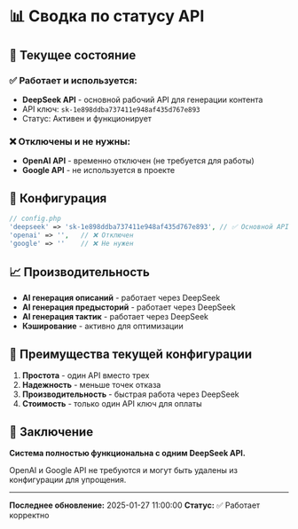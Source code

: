 # 📊 Сводка по статусу API

## 🎯 Текущее состояние

### ✅ **Работает и используется:**
- **DeepSeek API** - основной рабочий API для генерации контента
- API ключ: `sk-1e898ddba737411e948af435d767e893`
- Статус: Активен и функционирует

### ❌ **Отключены и не нужны:**
- **OpenAI API** - временно отключен (не требуется для работы)
- **Google API** - не используется в проекте

## 🔧 Конфигурация

```php
// config.php
'deepseek' => 'sk-1e898ddba737411e948af435d767e893', // ✅ Основной API
'openai' => '',   // ❌ Отключен
'google' => ''    // ❌ Не нужен
```

## 📈 Производительность

- **AI генерация описаний** - работает через DeepSeek
- **AI генерация предысторий** - работает через DeepSeek  
- **AI генерация тактик** - работает через DeepSeek
- **Кэширование** - активно для оптимизации

## 🚀 Преимущества текущей конфигурации

1. **Простота** - один API вместо трех
2. **Надежность** - меньше точек отказа
3. **Производительность** - быстрая работа через DeepSeek
4. **Стоимость** - только один API ключ для оплаты

## 📝 Заключение

**Система полностью функциональна с одним DeepSeek API.**

OpenAI и Google API не требуются и могут быть удалены из конфигурации для упрощения.

---

**Последнее обновление:** 2025-01-27 11:00:00
**Статус:** ✅ Работает корректно
